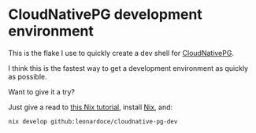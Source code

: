 # CloudNativePG development environment

This is the flake I use to quickly create a dev shell for
[CloudNativePG](github.com/cloudnative-pg/cloudnative-pg).

I think this is the fastest way to get a development environment as quickly as
possible.

Want to give it a try?

Just give a read to [this Nix
tutorial](https://zero-to-nix.com/start/nix-develop), install
[Nix](https://zero-to-nix.com/start/install), and:


```
nix develop github:leonardoce/cloudnative-pg-dev
```

